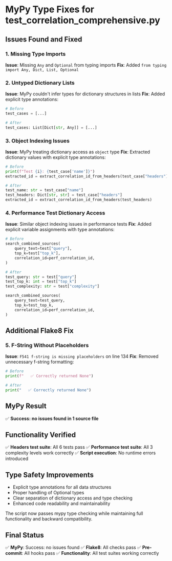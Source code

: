# MyPy Type Fixes for test_correlation_comprehensive.py

## Issues Found and Fixed

### 1. Missing Type Imports

**Issue**: Missing `Any` and `Optional` from typing imports
**Fix**: Added `from typing import Any, Dict, List, Optional`

### 2. Untyped Dictionary Lists

**Issue**: MyPy couldn't infer types for dictionary structures in lists
**Fix**: Added explicit type annotations:

```python
# Before
test_cases = [...]

# After
test_cases: List[Dict[str, Any]] = [...]
```

### 3. Object Indexing Issues

**Issue**: MyPy treating dictionary access as `object` type
**Fix**: Extracted dictionary values with explicit type annotations:

```python
# Before
print(f"Test {i}: {test_case['name']}")
extracted_id = extract_correlation_id_from_headers(test_case["headers"])

# After
test_name: str = test_case["name"]
test_headers: Dict[str, str] = test_case["headers"]
extracted_id = extract_correlation_id_from_headers(test_headers)
```

### 4. Performance Test Dictionary Access

**Issue**: Similar object indexing issues in performance tests
**Fix**: Added explicit variable assignments with type annotations:

```python
# Before
search_combined_sources(
    query_text=test["query"],
    top_k=test["top_k"],
    correlation_id=perf_correlation_id,
)

# After
test_query: str = test["query"]
test_top_k: int = test["top_k"]
test_complexity: str = test["complexity"]

search_combined_sources(
    query_text=test_query,
    top_k=test_top_k,
    correlation_id=perf_correlation_id,
)
```

## Additional Flake8 Fix

### 5. F-String Without Placeholders

**Issue**: `F541 f-string is missing placeholders` on line 134
**Fix**: Removed unnecessary f-string formatting:

```python
# Before
print(f"   ✅ Correctly returned None")

# After
print("   ✅ Correctly returned None")
```

## MyPy Result

✅ **Success: no issues found in 1 source file**

## Functionality Verified

✅ **Headers test suite**: All 6 tests pass
✅ **Performance test suite**: All 3 complexity levels work correctly
✅ **Script execution**: No runtime errors introduced

## Type Safety Improvements

- Explicit type annotations for all data structures
- Proper handling of Optional types
- Clear separation of dictionary access and type checking
- Enhanced code readability and maintainability

The script now passes mypy type checking while maintaining full functionality and backward compatibility.

## Final Status

✅ **MyPy**: Success: no issues found
✅ **Flake8**: All checks pass
✅ **Pre-commit**: All hooks pass
✅ **Functionality**: All test suites working correctly
